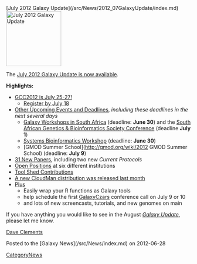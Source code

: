 <div class='newsItemHeader'>[July 2012 Galaxy Update](/src/News/2012_07GalaxyUpdate/index.md)</div>

<div class='right'><a href='/src/GalaxyUpdates/2012_07/index.md'><img src="/src/Images/Logos/GalaxyUpdate200.png" alt="July 2012 Galaxy Update" width=150 /></a></div>

The [July 2012 Galaxy Update is now available](/src/GalaxyUpdates/2012_07/index.md). 

**Highlights:**

* [GCC2012 is July 25-27!](/src/GalaxyUpdates/2012_07/index.md#gcc2012-is-july-25-27)
  * [Register by July 18](/src/Events/GCC2012/Register/index.md)
* [Other Upcoming Events and Deadlines](/src/GalaxyUpdates/2012_07/index.md#upcoming-events-and-deadlines), *including these deadlines in the next several days*
  * [Galaxy Workshops in South Africa](/src/News/GalaxyWorkshopsInSouthAfrica/index.md) (deadline: **June 30**) and the [South African Genetics & Bioinformatics Society Conference](http://genetics.cmc-uct.co.za/) (deadline **July 1**)
  * [Systems Bioinformatics Workshop](http://gaggle.systemsbiology.net/workshop2012/) (deadline: **June 30**)
  * [GMOD Summer School](http://gmod.org/wiki/2012 GMOD Summer School) (deadline: **July 9**)
* [31 New Papers](/src/GalaxyUpdates/2012_07/index.md#new-papers), including two new *Current Protocols*
* [Open Positions](/src/GalaxyUpdates/2012_07/index.md#whos-hiring) at six different institutions
* [Tool Shed Contributions](/src/GalaxyUpdates/2012_07/index.md#tool-shed-contributions)
* [A new CloudMan distribution was released last month](/src/GalaxyUpdates/2012_07/index.md#new-distributions)
* [Plus](/src/GalaxyUpdates/2012_07/index.md#other-news)
  * Easily wrap your R functions as Galaxy tools
  * help schedule the first [GalaxyCzars](/src/Community/GalaxyCzars/index.md) conference call on July 9 or 10
  * and lots of new screencasts, tutorials, and new genomes on main 

If you have anything you would like to see in the August *[Galaxy Update](/src/GalaxyUpdates/index.md)*, please let me know.

[Dave Clements](/src/DaveClements/index.md)

<div class='newsItemFooter'>Posted to the [Galaxy News](/src/News/index.md) on 2012-06-28</div>

[CategoryNews](/src/CategoryNews/index.md)
